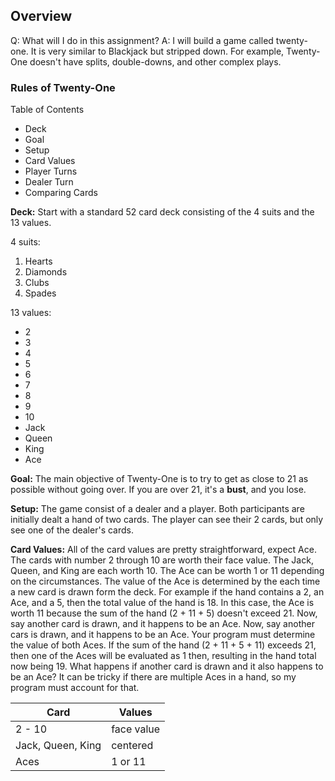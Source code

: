 ## Overview

Q: What will I do in this assignment?
A: I will build a game called twenty-one. It is very similar to Blackjack but stripped down. For example, Twenty-One doesn't have splits, double-downs, and other complex plays.

### Rules of Twenty-One

Table of Contents

- Deck
- Goal
- Setup
- Card Values
- Player Turns
- Dealer Turn
- Comparing Cards

**Deck:**
Start with a standard 52 card deck consisting of the 4 suits and the 13 values.

4 suits:

1. Hearts
2. Diamonds
3. Clubs
4. Spades

13 values:

- 2
- 3
- 4
- 5
- 6
- 7
- 8
- 9
- 10
- Jack
- Queen
- King
- Ace

**Goal:**
The main objective of Twenty-One is to try to get as close to 21 as possible without going over. If you are over 21, it's a **bust**, and you lose.

**Setup:**
The game consist of a dealer and a player. Both participants are initially dealt a hand of two cards. The player can see their 2 cards, but only see one of the dealer's cards.

**Card Values:**
All of the card values are pretty straightforward, expect Ace. The cards with number 2 through 10 are worth their face value. The Jack, Queen, and King are each worth 10. The Ace can be worth 1 or 11 depending on the circumstances. The value of the Ace is determined by the each time a new card is drawn form the deck. For example if the hand contains a 2, an Ace, and a 5, then the total value of the hand is 18. In this case, the Ace is worth 11 because the sum of the hand (2 + 11 + 5) doesn't exceed 21. Now, say another card is drawn, and it happens to be an Ace. Now, say another cars is drawn, and it happens to be an Ace. Your program must determine the value of both Aces. If the sum of the hand (2 + 11 + 5 + 11) exceeds 21, then one of the Aces will be evaluated as 1 then, resulting in the hand total now being 19. What happens if another card is drawn and it also happens to be an Ace? It can be tricky if there are multiple Aces in a hand, so my program must account for that.

| Card              | Values     |
| ----------------- | ---------- |
| 2 - 10            | face value |
| Jack, Queen, King | centered   |
| Aces              | 1 or 11    |
